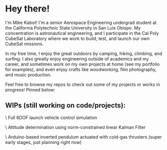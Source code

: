 # Hey there!

I'm Mike Kabot! I'm a senior Aerospace Engineering undergrad student at the California Polytechnic State University in San Luis Obispo. My concentration is astronautical engineering, and I participate in the Cal Poly CubeSat Laboratory where we work to build, test, and launch our own CubeSat missions.

In my free time, I enjoy the great outdoors by camping, hiking, climbing, and surfing. I also greatly enjoy engineering outside of academics and my career, and sometimes work on my own projects at home (see my portfolio for examples), and even enjoy crafts like woodworking, film photography, and music production.

Feel free to browse my repos to check out some of my projects or works in progress! Pinned below:

## WIPs (still working on code/projects):
\\ Full 6DOF launch vehicle control simulation

\\ Attitude determination using norm-constrained linear Kalman Filter

\\ Arduino-based inverted pendulum actuated with cold-gas thrusters (super early stages, just planning right now)



<!--
**mk4bot/mk4bot** is a ✨ _special_ ✨ repository because its `README.md` (this file) appears on your GitHub profile.

Here are some ideas to get you started:

- 🔭 I’m currently working on ...
- 🌱 I’m currently learning ...
- 👯 I’m looking to collaborate on ...
- 🤔 I’m looking for help with ...
- 💬 Ask me about ...
- 📫 How to reach me: ...
- 😄 Pronouns: ...
- ⚡ Fun fact: ...
-->
